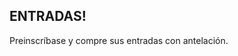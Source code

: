 <h2 class="faan-header">ENTRADAS!</h2>
<div class="faan-body">
    Preinscríbase y compre sus entradas con antelación.
</div>

